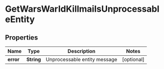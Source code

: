 
# GetWarsWarIdKillmailsUnprocessableEntity

## Properties
Name | Type | Description | Notes
------------ | ------------- | ------------- | -------------
**error** | **String** | Unprocessable entity message |  [optional]



